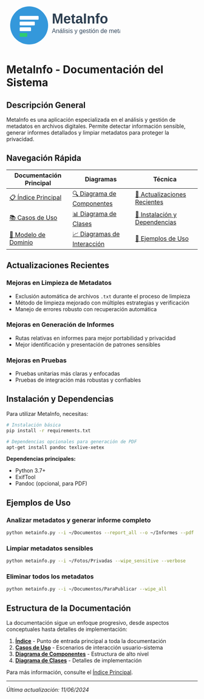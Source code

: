 <svg xmlns="http://www.w3.org/2000/svg" width="300" height="120" viewBox="0 0 300 120">
  <style>
    .title { fill: #2c3e50; font-family: 'Arial', sans-serif; font-size: 36px; font-weight: bold; }
    .subtitle { fill: #34495e; font-family: 'Arial', sans-serif; font-size: 16px; }
    .icon-bg { fill: #3498db; }
    .icon-fg { fill: white; }
    .icon-highlight { fill: #2ecc71; }
  </style>
  <circle cx="60" cy="60" r="50" class="icon-bg" />
  <g transform="translate(35, 35)">
    <rect x="0" y="0" width="50" height="10" rx="2" class="icon-fg" />
    <rect x="0" y="15" width="40" height="10" rx="2" class="icon-fg" />
    <rect x="0" y="30" width="30" height="10" rx="2" class="icon-fg" />
    <rect x="0" y="45" width="20" height="10" rx="2" class="icon-highlight" />
  </g>
  <text x="120" y="55" class="title">MetaInfo</text>
  <text x="120" y="80" class="subtitle">Análisis y gestión de metadatos</text>
</svg>

# MetaInfo - Documentación del Sistema

## Descripción General

MetaInfo es una aplicación especializada en el análisis y gestión de metadatos en archivos digitales. Permite detectar información sensible, generar informes detallados y limpiar metadatos para proteger la privacidad.

## Navegación Rápida

| Documentación Principal | Diagramas | Técnica |
|------------------------|-----------|---------|
| [📋 Índice Principal](indice.md) | [🔍 Diagrama de Componentes](diagrama_componentes.md) | [📘 Actualizaciones Recientes](#actualizaciones-recientes) |
| [📚 Casos de Uso](casos_uso.md) | [📊 Diagrama de Clases](diagrama_clases.md) | [🔧 Instalación y Dependencias](#instalación-y-dependencias) |
| [📐 Modelo de Dominio](modelo_dominio.md) | [📈 Diagramas de Interacción](diagramas_interaccion.md) | [📝 Ejemplos de Uso](#ejemplos-de-uso) |

## Actualizaciones Recientes

### Mejoras en Limpieza de Metadatos

- Exclusión automática de archivos `.txt` durante el proceso de limpieza
- Método de limpieza mejorado con múltiples estrategias y verificación
- Manejo de errores robusto con recuperación automática

### Mejoras en Generación de Informes

- Rutas relativas en informes para mejor portabilidad y privacidad
- Mejor identificación y presentación de patrones sensibles

### Mejoras en Pruebas

- Pruebas unitarias más claras y enfocadas
- Pruebas de integración más robustas y confiables

## Instalación y Dependencias

Para utilizar MetaInfo, necesitas:

```bash
# Instalación básica
pip install -r requirements.txt

# Dependencias opcionales para generación de PDF
apt-get install pandoc texlive-xetex
```

**Dependencias principales:**
- Python 3.7+
- ExifTool
- Pandoc (opcional, para PDF)

## Ejemplos de Uso

### Analizar metadatos y generar informe completo

```bash
python metainfo.py --i ~/Documentos --report_all --o ~/Informes --pdf
```

### Limpiar metadatos sensibles

```bash
python metainfo.py --i ~/Fotos/Privadas --wipe_sensitive --verbose
```

### Eliminar todos los metadatos

```bash
python metainfo.py --i ~/Documentos/ParaPublicar --wipe_all
```

## Estructura de la Documentación

La documentación sigue un enfoque progresivo, desde aspectos conceptuales hasta detalles de implementación:

1. **[Índice](indice.md)** - Punto de entrada principal a toda la documentación
2. **[Casos de Uso](casos_uso.md)** - Escenarios de interacción usuario-sistema
3. **[Diagrama de Componentes](diagrama_componentes.md)** - Estructura de alto nivel
4. **[Diagrama de Clases](diagrama_clases.md)** - Detalles de implementación

Para más información, consulte el [Índice Principal](indice.md).

---

*Última actualización: 11/06/2024* 